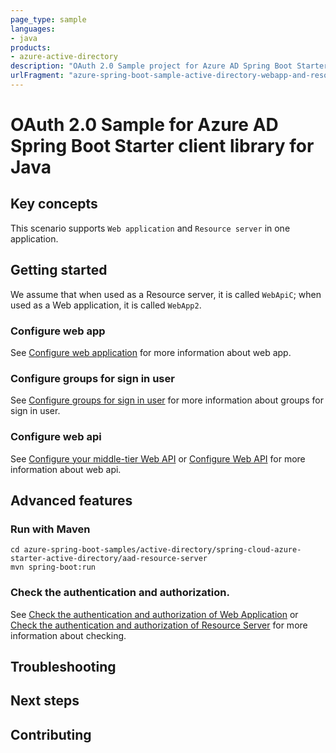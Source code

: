 ```yaml
---
page_type: sample
languages:
- java
products:
- azure-active-directory
description: "OAuth 2.0 Sample project for Azure AD Spring Boot Starter client library"
urlFragment: "azure-spring-boot-sample-active-directory-webapp-and-resource-server"
---
```


# OAuth 2.0 Sample for Azure AD Spring Boot Starter client library for Java

## Key concepts

This scenario supports `Web application` and `Resource server` in one application.

## Getting started

We assume that when used as a Resource server, it is called `WebApiC`; when used as a Web application, it is called `WebApp2`.

### Configure web app

See [Configure web application] for more information about web app.

### Configure groups for sign in user

See [Configure groups for sign in user] for more information about groups for sign in user.

### Configure web api

See [Configure your middle-tier Web API] or [Configure Web API] for more information about web api.

## Advanced features

### Run with Maven
```shell
cd azure-spring-boot-samples/active-directory/spring-cloud-azure-starter-active-directory/aad-resource-server
mvn spring-boot:run
```

### Check the authentication and authorization.

See [Check the authentication and authorization of Web Application] or [Check the authentication and authorization of Resource Server] for more information about checking.

## Troubleshooting
## Next steps
## Contributing

<!-- LINKS -->
[Web application and Resource server in one application]: https://github.com/Azure/azure-sdk-for-java/blob/main/sdk/spring/spring-cloud-azure-starter-active-directory#web-application-and-resource-server-in-one-application
[Configure web application]: https://github.com/Azure-Samples/azure-spring-boot-samples/tree/main/aad/spring-cloud-azure-starter-active-directory/aad-web-application#configure-web-app
[Configure groups for sign in user]: https://github.com/Azure-Samples/azure-spring-boot-samples/tree/main/aad/spring-cloud-azure-starter-active-directory/aad-web-application#configure-groups-for-sign-in-user
[Configure your middle-tier Web API]: https://github.com/Azure-Samples/azure-spring-boot-samples/tree/main/aad/spring-cloud-azure-starter-active-directory/aad-resource-server-obo#configure-your-middle-tier-web-api-a
[Configure Web API]: https://github.com/Azure-Samples/azure-spring-boot-samples/tree/main/aad/spring-cloud-azure-starter-active-directory/aad-resource-server#configure-web-api
[Check the authentication and authorization of Web Application]: https://github.com/Azure-Samples/azure-spring-boot-samples/tree/main/aad/spring-cloud-azure-starter-active-directory/aad-web-application#check-the-authentication-and-authorization
[Check the authentication and authorization of Resource Server]: https://github.com/Azure-Samples/azure-spring-boot-samples/tree/main/aad/spring-cloud-azure-starter-active-directory/aad-resource-server#check-the-authentication-and-authorization

